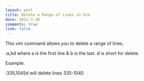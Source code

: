 ```yaml
--- 
layout: post
title: Delete a Range of Lines in Vim
date: 2011-3-30
comments: true
link: false
---
```

This vim command allows you to delete a range of lines.

:a,bd where a is the first line &amp; b is the last. d is short for delete.

Example:

:335,1045d will delete lines 335-1045
